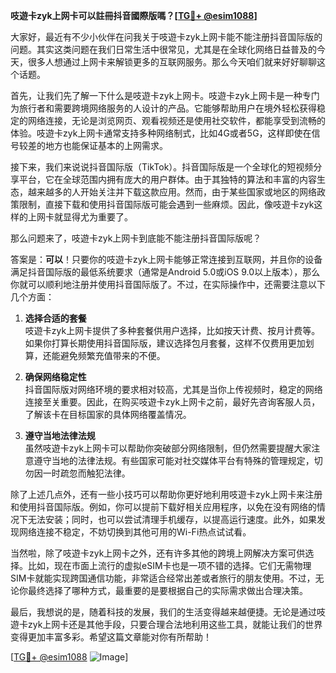 **吱遊卡zyk上网卡可以註冊抖音國際版嗎？[[TG💪+ @esim1088](https://t.me/s/esim1088)]**

大家好，最近有不少小伙伴在问我关于吱遊卡zyk上网卡能不能注册抖音国际版的问题。其实这类问题在我们日常生活中很常见，尤其是在全球化网络日益普及的今天，很多人想通过上网卡来解锁更多的互联网服务。那么今天咱们就来好好聊聊这个话题。

首先，让我们先了解一下什么是吱遊卡zyk上网卡。吱遊卡zyk上网卡是一种专门为旅行者和需要跨境网络服务的人设计的产品。它能够帮助用户在境外轻松获得稳定的网络连接，无论是浏览网页、观看视频还是使用社交软件，都能享受到流畅的体验。吱遊卡zyk上网卡通常支持多种网络制式，比如4G或者5G，这样即使在信号较差的地方也能保证基本的上网需求。

接下来，我们来说说抖音国际版（TikTok）。抖音国际版是一个全球化的短视频分享平台，它在全球范围内拥有庞大的用户群体。由于其独特的算法和丰富的内容生态，越来越多的人开始关注并下载这款应用。然而，由于某些国家或地区的网络政策限制，直接下载和使用抖音国际版可能会遇到一些麻烦。因此，像吱遊卡zyk这样的上网卡就显得尤为重要了。

那么问题来了，吱遊卡zyk上网卡到底能不能注册抖音国际版呢？

答案是：**可以**！只要你的吱遊卡zyk上网卡能够正常连接到互联网，并且你的设备满足抖音国际版的最低系统要求（通常是Android 5.0或iOS 9.0以上版本），那么你就可以顺利地注册并使用抖音国际版了。不过，在实际操作中，还需要注意以下几个方面：

1. **选择合适的套餐**  
   吱遊卡zyk上网卡提供了多种套餐供用户选择，比如按天计费、按月计费等。如果你打算长期使用抖音国际版，建议选择包月套餐，这样不仅费用更加划算，还能避免频繁充值带来的不便。

2. **确保网络稳定性**  
   抖音国际版对网络环境的要求相对较高，尤其是当你上传视频时，稳定的网络连接至关重要。因此，在购买吱遊卡zyk上网卡之前，最好先咨询客服人员，了解该卡在目标国家的具体网络覆盖情况。

3. **遵守当地法律法规**  
   虽然吱遊卡zyk上网卡可以帮助你突破部分网络限制，但仍然需要提醒大家注意遵守当地的法律法规。有些国家可能对社交媒体平台有特殊的管理规定，切勿因一时疏忽而触犯法律。

除了上述几点外，还有一些小技巧可以帮助你更好地利用吱遊卡zyk上网卡来注册和使用抖音国际版。例如，你可以提前下载好相关应用程序，以免在没有网络的情况下无法安装；同时，也可以尝试清理手机缓存，以提高运行速度。此外，如果发现网络连接不稳定，不妨切换到其他可用的Wi-Fi热点试试看。

当然啦，除了吱遊卡zyk上网卡之外，还有许多其他的跨境上网解决方案可供选择。比如，现在市面上流行的虚拟eSIM卡也是一项不错的选择。它们无需物理SIM卡就能实现跨国通信功能，非常适合经常出差或者旅行的朋友使用。不过，无论你最终选择了哪种方式，最重要的是要根据自己的实际需求做出合理决策。

最后，我想说的是，随着科技的发展，我们的生活变得越来越便捷。无论是通过吱遊卡zyk上网卡还是其他手段，只要合理合法地利用这些工具，就能让我们的世界变得更加丰富多彩。希望这篇文章能对你有所帮助！

[[TG💪+ @esim1088](https://t.me/s/esim1088) ![Image](https://i.postimg.cc/4NQfJmqS/Snipaste-2025-05-13-00-14-12.png)]